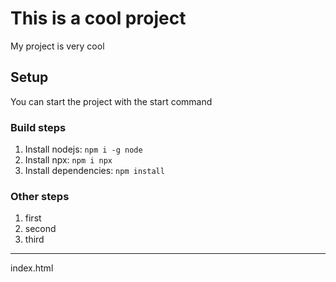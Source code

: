 # This is a cool project

My project is very cool

## Setup

You can start the project with the start command

### Build steps

1. Install nodejs: `npm i -g node`
2. Install npx: `npm i npx`
3. Install dependencies: `npm install`

### Other steps

1. first
2. second
3. third

----------

index.html

